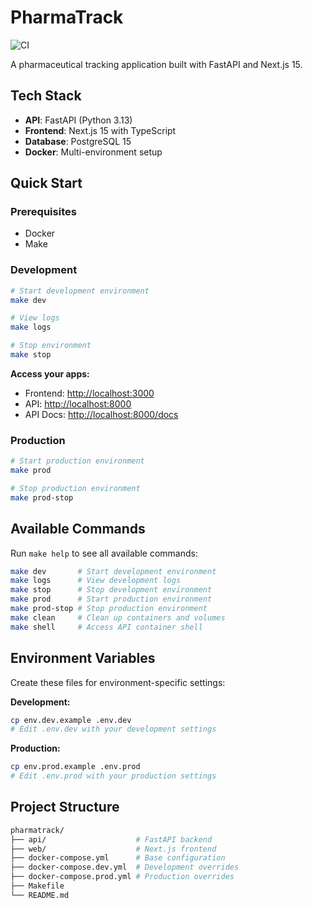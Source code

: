 # PharmaTrack

![CI](https://github.com/WoodyWoodster/pharmatrack/actions/workflows/CI/badge.svg)

A pharmaceutical tracking application built with FastAPI and Next.js 15.

## Tech Stack

- **API**: FastAPI (Python 3.13)
- **Frontend**: Next.js 15 with TypeScript
- **Database**: PostgreSQL 15
- **Docker**: Multi-environment setup

## Quick Start

### Prerequisites

- Docker
- Make

### Development

```bash
# Start development environment
make dev

# View logs
make logs

# Stop environment
make stop
```

**Access your apps:**

- Frontend: <http://localhost:3000>
- API: <http://localhost:8000>
- API Docs: <http://localhost:8000/docs>

### Production

```bash
# Start production environment
make prod

# Stop production environment
make prod-stop
```

## Available Commands

Run `make help` to see all available commands:

```bash
make dev       # Start development environment
make logs      # View development logs
make stop      # Stop development environment
make prod      # Start production environment
make prod-stop # Stop production environment
make clean     # Clean up containers and volumes
make shell     # Access API container shell
```

## Environment Variables

Create these files for environment-specific settings:

**Development:**

```bash
cp env.dev.example .env.dev
# Edit .env.dev with your development settings
```

**Production:**

```bash
cp env.prod.example .env.prod
# Edit .env.prod with your production settings
```

## Project Structure

```bash
pharmatrack/
├── api/                    # FastAPI backend
├── web/                    # Next.js frontend
├── docker-compose.yml      # Base configuration
├── docker-compose.dev.yml  # Development overrides
├── docker-compose.prod.yml # Production overrides
├── Makefile
└── README.md
```
